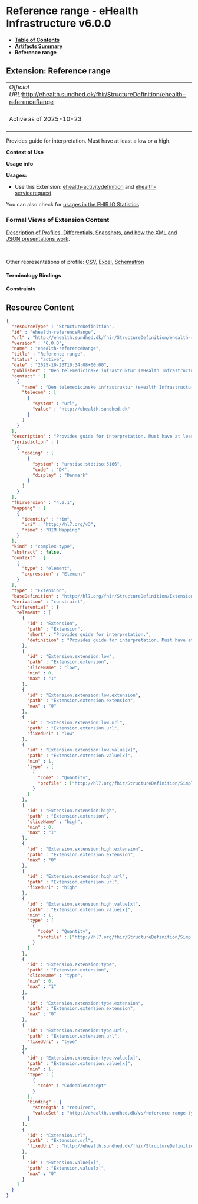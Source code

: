 # Reference range - eHealth Infrastructure v6.0.0

* [**Table of Contents**](toc.md)
* [**Artifacts Summary**](artifacts.md)
* **Reference range**

## Extension: Reference range 

| | |
| :--- | :--- |
| *Official URL*:http://ehealth.sundhed.dk/fhir/StructureDefinition/ehealth-referenceRange | *Version*:6.0.0 |
| Active as of 2025-10-23 | *Computable Name*:ehealth-referenceRange |

Provides guide for interpretation. Must have at least a low or a high.

**Context of Use**

**Usage info**

**Usages:**

* Use this Extension: [ehealth-activitydefinition](StructureDefinition-ehealth-activitydefinition.md) and [ehealth-servicerequest](StructureDefinition-ehealth-servicerequest.md)

You can also check for [usages in the FHIR IG Statistics](https://packages2.fhir.org/xig/dk.ehealth.sundhed.fhir.ig.core|current/StructureDefinition/ehealth-referenceRange)

### Formal Views of Extension Content

 [Description of Profiles, Differentials, Snapshots, and how the XML and JSON presentations work](http://build.fhir.org/ig/FHIR/ig-guidance/readingIgs.html#structure-definitions). 

 

Other representations of profile: [CSV](StructureDefinition-ehealth-referenceRange.csv), [Excel](StructureDefinition-ehealth-referenceRange.xlsx), [Schematron](StructureDefinition-ehealth-referenceRange.sch) 

#### Terminology Bindings

#### Constraints



## Resource Content

```json
{
  "resourceType" : "StructureDefinition",
  "id" : "ehealth-referenceRange",
  "url" : "http://ehealth.sundhed.dk/fhir/StructureDefinition/ehealth-referenceRange",
  "version" : "6.0.0",
  "name" : "ehealth-referenceRange",
  "title" : "Reference range",
  "status" : "active",
  "date" : "2025-10-23T10:34:08+00:00",
  "publisher" : "Den telemedicinske infrastruktur (eHealth Infrastructure)",
  "contact" : [
    {
      "name" : "Den telemedicinske infrastruktur (eHealth Infrastructure)",
      "telecom" : [
        {
          "system" : "url",
          "value" : "http://ehealth.sundhed.dk"
        }
      ]
    }
  ],
  "description" : "Provides guide for interpretation. Must have at least a low or a high.",
  "jurisdiction" : [
    {
      "coding" : [
        {
          "system" : "urn:iso:std:iso:3166",
          "code" : "DK",
          "display" : "Denmark"
        }
      ]
    }
  ],
  "fhirVersion" : "4.0.1",
  "mapping" : [
    {
      "identity" : "rim",
      "uri" : "http://hl7.org/v3",
      "name" : "RIM Mapping"
    }
  ],
  "kind" : "complex-type",
  "abstract" : false,
  "context" : [
    {
      "type" : "element",
      "expression" : "Element"
    }
  ],
  "type" : "Extension",
  "baseDefinition" : "http://hl7.org/fhir/StructureDefinition/Extension",
  "derivation" : "constraint",
  "differential" : {
    "element" : [
      {
        "id" : "Extension",
        "path" : "Extension",
        "short" : "Provides guide for interpretation.",
        "definition" : "Provides guide for interpretation. Must have at least a low or a high."
      },
      {
        "id" : "Extension.extension:low",
        "path" : "Extension.extension",
        "sliceName" : "low",
        "min" : 0,
        "max" : "1"
      },
      {
        "id" : "Extension.extension:low.extension",
        "path" : "Extension.extension.extension",
        "max" : "0"
      },
      {
        "id" : "Extension.extension:low.url",
        "path" : "Extension.extension.url",
        "fixedUri" : "low"
      },
      {
        "id" : "Extension.extension:low.value[x]",
        "path" : "Extension.extension.value[x]",
        "min" : 1,
        "type" : [
          {
            "code" : "Quantity",
            "profile" : ["http://hl7.org/fhir/StructureDefinition/SimpleQuantity"]
          }
        ]
      },
      {
        "id" : "Extension.extension:high",
        "path" : "Extension.extension",
        "sliceName" : "high",
        "min" : 0,
        "max" : "1"
      },
      {
        "id" : "Extension.extension:high.extension",
        "path" : "Extension.extension.extension",
        "max" : "0"
      },
      {
        "id" : "Extension.extension:high.url",
        "path" : "Extension.extension.url",
        "fixedUri" : "high"
      },
      {
        "id" : "Extension.extension:high.value[x]",
        "path" : "Extension.extension.value[x]",
        "min" : 1,
        "type" : [
          {
            "code" : "Quantity",
            "profile" : ["http://hl7.org/fhir/StructureDefinition/SimpleQuantity"]
          }
        ]
      },
      {
        "id" : "Extension.extension:type",
        "path" : "Extension.extension",
        "sliceName" : "type",
        "min" : 0,
        "max" : "1"
      },
      {
        "id" : "Extension.extension:type.extension",
        "path" : "Extension.extension.extension",
        "max" : "0"
      },
      {
        "id" : "Extension.extension:type.url",
        "path" : "Extension.extension.url",
        "fixedUri" : "type"
      },
      {
        "id" : "Extension.extension:type.value[x]",
        "path" : "Extension.extension.value[x]",
        "min" : 1,
        "type" : [
          {
            "code" : "CodeableConcept"
          }
        ],
        "binding" : {
          "strength" : "required",
          "valueSet" : "http://ehealth.sundhed.dk/vs/reference-range-type"
        }
      },
      {
        "id" : "Extension.url",
        "path" : "Extension.url",
        "fixedUri" : "http://ehealth.sundhed.dk/fhir/StructureDefinition/ehealth-referenceRange"
      },
      {
        "id" : "Extension.value[x]",
        "path" : "Extension.value[x]",
        "max" : "0"
      }
    ]
  }
}

```
